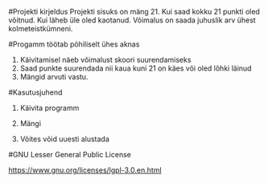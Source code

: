 


#Projekti kirjeldus
Projekti sisuks on mäng 21. Kui saad kokku 21 punkti oled võitnud. Kui läheb üle oled kaotanud.
Võimalus on saada juhuslik arv ühest kolmeteistkümneni. 


#Progamm töötab põhiliselt ühes aknas

1.	Käivitamisel näeb võimalust skoori suurendamiseks
2. Saad punkte suurendada nii kaua kuni 21 on käes või oled lõhki läinud
3. Mängid arvuti vastu. 

#Kasutusjuhend
1.	Käivita programm 

2.	Mängi

3.	Võites võid uuesti alustada

#GNU Lesser General Public License

https://www.gnu.org/licenses/lgpl-3.0.en.html
